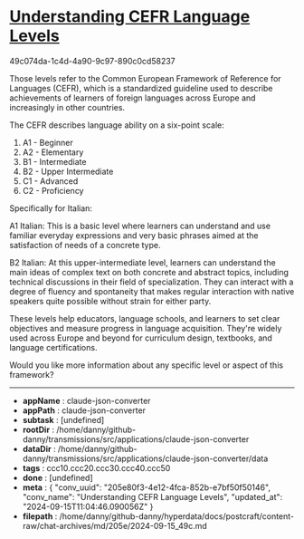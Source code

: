# [Understanding CEFR Language Levels](https://claude.ai/chat/205e80f3-4e12-4fca-852b-e7bf50f50146)

49c074da-1c4d-4a90-9c97-890c0cd58237

 Those levels refer to the Common European Framework of Reference for Languages (CEFR), which is a standardized guideline used to describe achievements of learners of foreign languages across Europe and increasingly in other countries.

The CEFR describes language ability on a six-point scale:

1. A1 - Beginner
2. A2 - Elementary
3. B1 - Intermediate
4. B2 - Upper Intermediate
5. C1 - Advanced
6. C2 - Proficiency

Specifically for Italian:

A1 Italian: This is a basic level where learners can understand and use familiar everyday expressions and very basic phrases aimed at the satisfaction of needs of a concrete type.

B2 Italian: At this upper-intermediate level, learners can understand the main ideas of complex text on both concrete and abstract topics, including technical discussions in their field of specialization. They can interact with a degree of fluency and spontaneity that makes regular interaction with native speakers quite possible without strain for either party.

These levels help educators, language schools, and learners to set clear objectives and measure progress in language acquisition. They're widely used across Europe and beyond for curriculum design, textbooks, and language certifications.

Would you like more information about any specific level or aspect of this framework?

---

* **appName** : claude-json-converter
* **appPath** : claude-json-converter
* **subtask** : [undefined]
* **rootDir** : /home/danny/github-danny/transmissions/src/applications/claude-json-converter
* **dataDir** : /home/danny/github-danny/transmissions/src/applications/claude-json-converter/data
* **tags** : ccc10.ccc20.ccc30.ccc40.ccc50
* **done** : [undefined]
* **meta** : {
  "conv_uuid": "205e80f3-4e12-4fca-852b-e7bf50f50146",
  "conv_name": "Understanding CEFR Language Levels",
  "updated_at": "2024-09-15T11:04:46.090056Z"
}
* **filepath** : /home/danny/github-danny/hyperdata/docs/postcraft/content-raw/chat-archives/md/205e/2024-09-15_49c.md